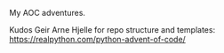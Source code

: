 My AOC adventures.

Kudos Geir Arne Hjelle for repo structure and templates: https://realpython.com/python-advent-of-code/